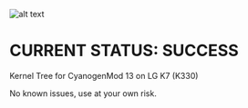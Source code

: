 ![alt text](http://i.imgur.com/gXAqCye.png?1 "CM Logo")

# CURRENT STATUS: SUCCESS
Kernel Tree for CyanogenMod 13 on LG K7 (K330)


No known issues, use at your own risk.
